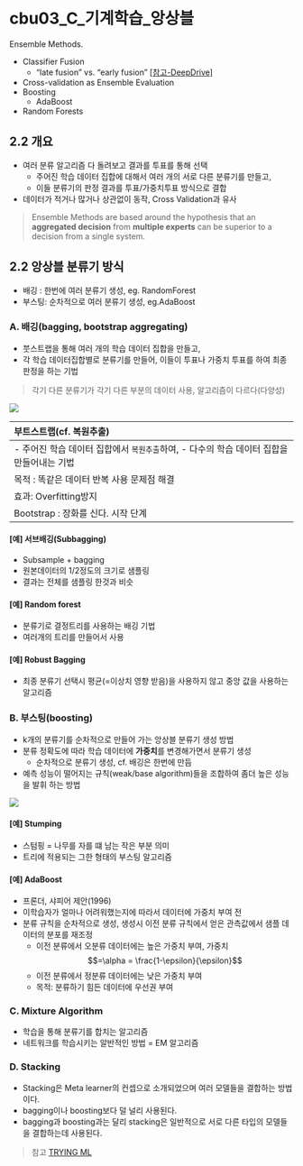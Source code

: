 # cbu03\_C\_기계학습\_앙상블

Ensemble Methods.

* Classifier Fusion
  * “late fusion” vs. “early fusion” [\[참고-DeepDrive\]](https://www.gitbook.com/book/adioshun/deep_drive/edit#/edit/master/introearly-late-deep-fusion.md?_k=d5mlin)
* Cross-validation as Ensemble Evaluation
* Boosting
  * AdaBoost
* Random Forests

## 2.2 개요

* 여러 분류 알고리즘 다 돌려보고 결과를 투표를 통해 선택 
  * 주어진 학습 데이터 집합에 대해서 여러 개의 서로 다른 분류기를 만들고, 
  * 이들 분류기의 판정 결과를 투표/가중치투표 방식으로 결합
* 데이터가 적거나 많거나 상관없이 동작, Cross Validation과 유사 

> Ensemble Methods are based around the hypothesis that an **aggregated decision** from **multiple experts** can be superior to a decision from a single system.

## 2.2 앙상블 분류기 방식

* 배깅 : 한번에 여러 분류기 생성, eg. RandomForest
* 부스팅: 순차적으로 여러 분류기 생성, eg.AdaBoost

### A. 배깅\(bagging, bootstrap aggregating\)

* 붓스트랩을 통해 여러 개의 학습 데이터 집합을 만들고, 
* 각 학습 데이터집합별로 분류기를 만들어, 이들이 투표나 가중치 투표를 하여 최종판정을 하는 기법

> 각기 다른 분류기가 각기 다른 부분의 데이터 사용, 알고리즘이 다르다\(다양성\)

![](http://i.imgur.com/vcJPBbe.png)

| 부트스트랩\(cf. 복원추출\) |
| :--- |
| - 주어진 학습 데이터 집합에서 `복원추출`하여,   - 다수의 학습 데이터 집합을 만들어내는 기법 |
| 목적 : 똑같은 데이터 반복 사용 문제점 해결 |
| 효과: Overfitting방지 |
| Bootstrap : 장화를 신다. 시작 단계 |

#### \[예\] 서브배깅\(Subbagging\)

* Subsample + bagging 
* 원본데이터의 1/2정도의 크기로 샘플링
* 결과는 전체를 샘플링 한것과 비슷 

#### \[예\] Random forest

* 분류기로 결정트리를 사용하는 배깅 기법
* 여러개의 트리를 만들어서 사용 

#### \[예\] Robust Bagging

* 최종 분류기 선택시 평균\(=이상치 영향 받음\)을 사용하지 않고 중앙 값을 사용하는 알고리즘 

### B. 부스팅\(boosting\)

* k개의 분류기를 순차적으로 만들어 가는 앙상블 분류기 생성 방법
* 분류 정확도에 따라 학습 데이터에 **가중치**를 변경해가면서 분류기 생성
  * 순차적으로 분류기 생성, cf. 배깅은 한번에 만듬 
* 예측 성능이 떨어지는 규칙\(weak/base algorithm\)들을 조합하여 좀더 높은 성능을 발휘 하는 방법 

![](http://i.imgur.com/WBotdrm.png)

#### \[예\] Stumping

* 스텀핑 = 나무를 자를 떄 남는 작은 부분 의미 
* 트리에 적용되는 그한 형태의 부스팅 알고리즘 

#### \[예\] AdaBoost

* 프론더, 샤피어 제안\(1996\)
* 이학습자가 얼마나 어려워했는지에 따라서 데이터에 가중치 부여 전 
* 분류 규칙을 순차적으로 생성, 생성시 이전 분류 규칙에서 얻은 관측값에서 샘플 데이터의 분포를 재조정 
  * 이전 분류에서 오분류 데이터에는 높은 가중치 부여, 가중치$$=\alpha = \frac{1-\epsilon}{\epsilon}$$
  * 이전 분류에서 정분류 데이터에는 낮은 가중치 부여 
  * 목적: 분류하기 힘든 데이터에 우선권 부여 

### C. Mixture Algorithm

* 학습을 통해 분류기를 합치는 알고리즘 
* 네트워크를 학습시키는 알반적인 방법 = EM 알고리즘 

### D. Stacking

* Stacking은 Meta learner의 컨셉으로 소개되었으며 여러 모델들을 결합하는 방법이다.
* bagging이나 boosting보다 덜 널리 사용된다.
* bagging과 boosting과는 달리 stacking은 일반적으로 서로 다른 타입의 모델들을 결합하는데 사용된다.

> 참고 [TRYING ML](https://flonelin.wordpress.com/2016/08/02/stacking%EC%9D%B4%EB%9E%80/)

